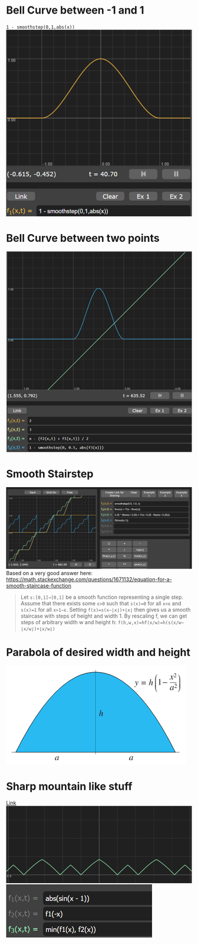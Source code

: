 # Bell Curve between -1 and 1
`1 - smoothstep(0,1,abs(x))`
![](2022-05-14-23-49-08.png)

# Bell Curve between two points
![](2022-05-14-23-50-00.png)

# Smooth Stairstep

![](smoothstairs.png)
Based on a very good answer here:
https://math.stackexchange.com/questions/1671132/equation-for-a-smooth-staircase-function

> Let `s:[0,1]→[0,1]` be a smooth function representing a single step. Assume that there exists some `ϵ>0` such that `s(x)=0` for all `x<ϵ` and `s(x)=1` for all `x>1−ϵ`. Setting
> `f(x)=s(x−⌊x⌋)+⌊x⌋`
> then gives us a smooth staircase with steps of height and width 1. By rescaling f, we can get steps of arbitrary width w and height h:
> `f(h,w,x)=hf(x/w)=h(s(x/w−⌊x/w⌋)+⌊x/w⌋)`

# Parabola of desired width and height
![](2022-04-25-03-34-27.png)

# Sharp mountain like stuff
[Link](https://graphtoy.com/?f1(x,t)=abs(sin(x%20-%201))&v1=false&f2(x,t)=f1(-x)&v2=false&f3(x,t)=min(f1(x),%20f2(x))&v3=true&f4(x,t)=&v4=false&f5(x,t)=&v5=false&f6(x,t)=&v6=false&grid=1&coords=0,0,5.089171420469821)
![](2022-05-01-21-53-15.png)
![](2022-05-01-21-53-26.png)
